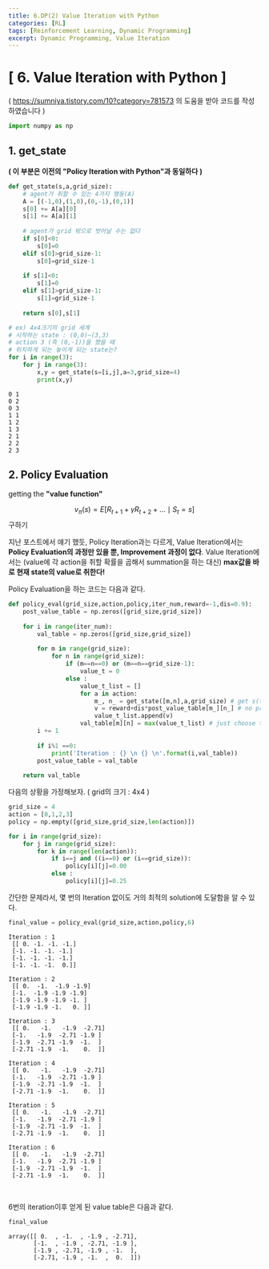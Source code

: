```yaml
---
title: 6.DP(2) Value Iteration with Python
categories: [RL]
tags: [Reinforcement Learning, Dynamic Programming]
excerpt: Dynamic Programming, Value Iteration
---
```


<script src="https://cdn.mathjax.org/mathjax/latest/MathJax.js?config=TeX-AMS-MML_HTMLorMML" type="text/javascript"></script>

# [ 6. Value Iteration with Python ]

( https://sumniya.tistory.com/10?category=781573 의 도움을 받아 코드를 작성하였습니다 )


```python
import numpy as np
```

## 1. get_state

**( 이 부분은 이전의 "Policy Iteration with Python"과 동일하다 )**


```python
def get_state(s,a,grid_size):
    # agent가 취할 수 있는 4가지 행동(A) 
    A = [(-1,0),(1,0),(0,-1),(0,1)]
    s[0] += A[a][0]
    s[1] += A[a][1]
    
    # agent가 grid 밖으로 벗어날 수는 없다
    if s[0]<0:
        s[0]=0
    elif s[0]>grid_size-1:
        s[0]=grid_size-1
    
    if s[1]<0:
        s[1]=0
    elif s[1]>grid_size-1:
        s[1]=grid_size-1
    
    return s[0],s[1]
```


```python
# ex) 4x4크기의 grid 세계
# 시작하는 state : (0,0)~(3,3)
# action 3 (즉 (0,-1))을 했을 때
# 위치하게 되는 놓이게 되는 state는?
for i in range(3):
    for j in range(3):
        x,y = get_state(s=[i,j],a=3,grid_size=4)
        print(x,y)
```

    0 1
    0 2
    0 3
    1 1
    1 2
    1 3
    2 1
    2 2
    2 3



## 2. Policy Evaluation

getting the **"value function"**

$$v_{\pi}(s) = E[R_{t+1}+\gamma R_{t+2} + ... \mid S_t = s]$$ 구하기

지난 포스트에서 얘기 했듯, Policy Iteration과는 다르게, Value Iteration에서는 **Policy Evaluation의 과정만 있을 뿐, Improvement 과정이 없다**.  Value Iteration에서는 (value에 각 action을 취할 확률을 곱해서 summation을 하는 대신) **max값을 바로 현재 state의 value로 취한다!**



Policy Evaluation을 하는 코드는 다음과 같다.


```python
def policy_eval(grid_size,action,policy,iter_num,reward=-1,dis=0.9):
    post_value_table = np.zeros([grid_size,grid_size])
    
    for i in range(iter_num):
        val_table = np.zeros([grid_size,grid_size])
        
        for m in range(grid_size):
            for n in range(grid_size):
                if (m==n==0) or (m==n==grid_size-1):
                    value_t = 0
                else :
                    value_t_list = []
                    for a in action:
                        m_, n_ = get_state([m,n],a,grid_size) # get s(t+1)
                        v = reward+dis*post_value_table[m_][n_] # no probability!
                        value_t_list.append(v)
                    val_table[m][n] = max(value_t_list) # just choose the MAX
        i += 1
        
        if i%1 ==0:
            print('Iteration : {} \n {} \n'.format(i,val_table))            
        post_value_table = val_table
        
    return val_table
```



다음의 상황을 가정해보자. ( grid의 크기 : 4x4 )


```python
grid_size = 4
action = [0,1,2,3]
policy = np.empty([grid_size,grid_size,len(action)])
```


```python
for i in range(grid_size):
    for j in range(grid_size):
        for k in range(len(action)):
            if i==j and ((i==0) or (i==grid_size)):
                policy[i][j]=0.00
            else :
                policy[i][j]=0.25
```



간단한 문제라서, 몇 번의 Iteration 없이도 거의 최적의 solution에 도달함을 알 수 있다.


```python
final_value = policy_eval(grid_size,action,policy,6)
```

    Iteration : 1 
     [[ 0. -1. -1. -1.]
     [-1. -1. -1. -1.]
     [-1. -1. -1. -1.]
     [-1. -1. -1.  0.]] 
    
    Iteration : 2 
     [[ 0.  -1.  -1.9 -1.9]
     [-1.  -1.9 -1.9 -1.9]
     [-1.9 -1.9 -1.9 -1. ]
     [-1.9 -1.9 -1.   0. ]] 
    
    Iteration : 3 
     [[ 0.   -1.   -1.9  -2.71]
     [-1.   -1.9  -2.71 -1.9 ]
     [-1.9  -2.71 -1.9  -1.  ]
     [-2.71 -1.9  -1.    0.  ]] 
    
    Iteration : 4 
     [[ 0.   -1.   -1.9  -2.71]
     [-1.   -1.9  -2.71 -1.9 ]
     [-1.9  -2.71 -1.9  -1.  ]
     [-2.71 -1.9  -1.    0.  ]] 
    
    Iteration : 5 
     [[ 0.   -1.   -1.9  -2.71]
     [-1.   -1.9  -2.71 -1.9 ]
     [-1.9  -2.71 -1.9  -1.  ]
     [-2.71 -1.9  -1.    0.  ]] 
    
    Iteration : 6 
     [[ 0.   -1.   -1.9  -2.71]
     [-1.   -1.9  -2.71 -1.9 ]
     [-1.9  -2.71 -1.9  -1.  ]
     [-2.71 -1.9  -1.    0.  ]] 

​    

6번의 iteration이후 얻게 된 value table은 다음과 같다.


```python
final_value
```


    array([[ 0.  , -1.  , -1.9 , -2.71],
           [-1.  , -1.9 , -2.71, -1.9 ],
           [-1.9 , -2.71, -1.9 , -1.  ],
           [-2.71, -1.9 , -1.  ,  0.  ]])
